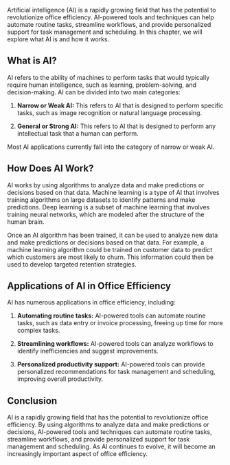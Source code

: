 
Artificial intelligence (AI) is a rapidly growing field that has the potential to revolutionize office efficiency. AI-powered tools and techniques can help automate routine tasks, streamline workflows, and provide personalized support for task management and scheduling. In this chapter, we will explore what AI is and how it works.

What is AI?
-----------

AI refers to the ability of machines to perform tasks that would typically require human intelligence, such as learning, problem-solving, and decision-making. AI can be divided into two main categories:

1. **Narrow or Weak AI:** This refers to AI that is designed to perform specific tasks, such as image recognition or natural language processing.

2. **General or Strong AI:** This refers to AI that is designed to perform any intellectual task that a human can perform.

Most AI applications currently fall into the category of narrow or weak AI.

How Does AI Work?
-----------------

AI works by using algorithms to analyze data and make predictions or decisions based on that data. Machine learning is a type of AI that involves training algorithms on large datasets to identify patterns and make predictions. Deep learning is a subset of machine learning that involves training neural networks, which are modeled after the structure of the human brain.

Once an AI algorithm has been trained, it can be used to analyze new data and make predictions or decisions based on that data. For example, a machine learning algorithm could be trained on customer data to predict which customers are most likely to churn. This information could then be used to develop targeted retention strategies.

Applications of AI in Office Efficiency
---------------------------------------

AI has numerous applications in office efficiency, including:

1. **Automating routine tasks:** AI-powered tools can automate routine tasks, such as data entry or invoice processing, freeing up time for more complex tasks.

2. **Streamlining workflows:** AI-powered tools can analyze workflows to identify inefficiencies and suggest improvements.

3. **Personalized productivity support:** AI-powered tools can provide personalized recommendations for task management and scheduling, improving overall productivity.

Conclusion
----------

AI is a rapidly growing field that has the potential to revolutionize office efficiency. By using algorithms to analyze data and make predictions or decisions, AI-powered tools and techniques can automate routine tasks, streamline workflows, and provide personalized support for task management and scheduling. As AI continues to evolve, it will become an increasingly important aspect of office efficiency.
